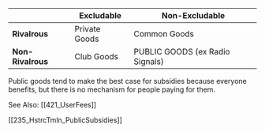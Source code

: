 ||Excludable| Non-Excludable|
|---|---|---|
|**Rivalrous** | Private Goods| Common Goods|
|**Non-Rivalrous** |Club Goods| PUBLIC GOODS (ex Radio Signals)|

Public goods tend to make the best case for subsidies because everyone benefits, but there is no mechanism for people paying for them. 

See Also: [[421_UserFees]]

[[235_HstrcTmln_PublicSubsidies]]
